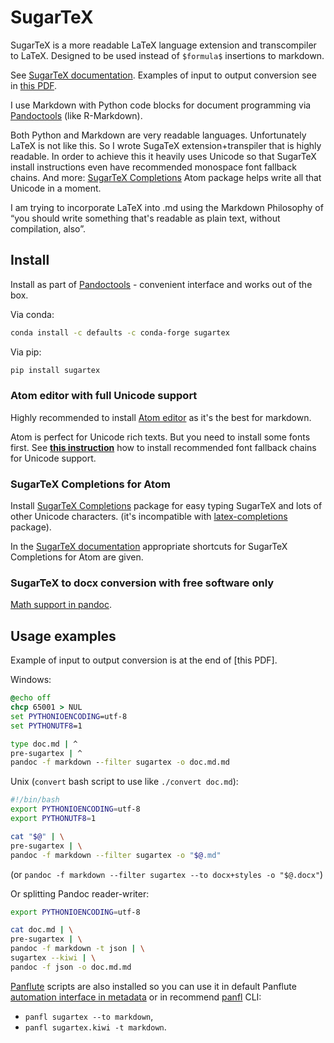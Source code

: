 # SugarTeX

SugarTeX is a more readable LaTeX language extension and transcompiler to LaTeX. Designed to be used instead of `$formula$` insertions to markdown. 

See [SugarTeX documentation](https://github.com/kiwi0fruit/sugartex/blob/master/sugartex.md). Examples of input to output conversion see in [this PDF](https://github.com/kiwi0fruit/sugartex/blob/master/examples/examples.pdf?raw=true).

I use Markdown with Python code blocks for document programming via [Pandoctools](https://github.com/kiwi0fruit/pandoctools) (like R-Markdown).

Both Python and Markdown are very readable languages. Unfortunately LaTeX is not like this. So I wrote SugaTeX extension+transpiler that is highly readable. In order to achieve this it heavily uses Unicode so that SugarTeX install instructions even have recommended monospace font fallback chains. And more: [SugarTeX Completions](#sugartex-completions-for-atom) Atom package helps write all that Unicode in a moment.

I am trying to incorporate LaTeX into .md using the Markdown Philosophy of “you should write something that's readable as plain text, without compilation, also”.


## Install

Install as part of [Pandoctools](https://github.com/kiwi0fruit/pandoctools) - convenient interface and works out of the box.

Via conda:

```bash
conda install -c defaults -c conda-forge sugartex
```

Via pip:

```bash
pip install sugartex
```


### Atom editor with full Unicode support

Highly recommended to install [Atom editor](https://atom.io/) as it's the best for markdown.

Atom is perfect for Unicode rich texts. But you need to install some fonts first. See [**this instruction**](https://github.com/kiwi0fruit/open-fonts/blob/master/README.md#best-monospace) how to install recommended font fallback chains for Unicode support.


### SugarTeX Completions for Atom

Install [SugarTeX Completions](https://atom.io/packages/sugartex-completions) package for easy typing SugarTeX and lots of other Unicode characters. (it's incompatible with [latex-completions](https://atom.io/packages/latex-completions) package).

In the [SugarTeX documentation](https://github.com/kiwi0fruit/sugartex/blob/master/sugartex.md) appropriate shortcuts for SugarTeX Completions for Atom are given.


### SugarTeX to docx conversion with free software only

[Math support in pandoc](https://github.com/kiwi0fruit/open-fonts/blob/master/language_variants_and_math_support.md#pandoc).


## Usage examples

Example of input to output conversion is at the end of [this PDF].

Windows:

```bat
@echo off
chcp 65001 > NUL
set PYTHONIOENCODING=utf-8
set PYTHONUTF8=1

type doc.md | ^
pre-sugartex | ^
pandoc -f markdown --filter sugartex -o doc.md.md
```

Unix (`convert` bash script to use like `./convert doc.md`):

```bash
#!/bin/bash
export PYTHONIOENCODING=utf-8
export PYTHONUTF8=1

cat "$@" | \
pre-sugartex | \
pandoc -f markdown --filter sugartex -o "$@.md"
```
(or `pandoc -f markdown --filter sugartex --to docx+styles -o "$@.docx"`)

Or splitting Pandoc reader-writer:

```sh
export PYTHONIOENCODING=utf-8

cat doc.md | \
pre-sugartex | \
pandoc -f markdown -t json | \
sugartex --kiwi | \
pandoc -f json -o doc.md.md
```

[Panflute](https://github.com/sergiocorreia/panflute) scripts are also installed so you can use it in default Panflute [automation interface in metadata](http://scorreia.com/software/panflute/guide.html#running-filters-automatically) or in recommend [panfl](https://github.com/kiwi0fruit/pandoctools/blob/master/docs/panfl.md) CLI:

* `panfl sugartex --to markdown`,
* `panfl sugartex.kiwi -t markdown`.

